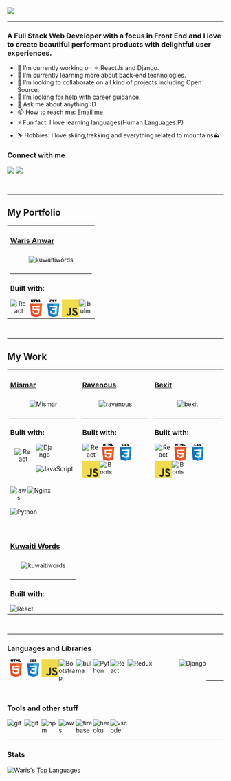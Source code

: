 <img src="https://github.com/warisanwar/WarisAnwar/blob/master/header.png?raw=true">
<hr />

### A Full Stack Web Developer with a focus in Front End and I love to create beautiful performant products with delightful user experiences.


- 🔭 I’m currently working on ⚛ ReactJs and Django.
- 🌱 I’m currently learning more about back-end technologies.
- 👯 I’m looking to collaborate on all kind of projects including Open Source.
- 🤔 I’m looking for help with career guidance.
- 💬 Ask me about anything :D
- 📫 How to reach me: [Email me](mailto:warismir07@gmail.com)
- ⚡ Fun fact: I love learning languages(Human Languages:P)
- ⛷ Hobbies: I love skiing,trekking and everything related to mountains⛰

### Connect with me

[<img height="30" src="https://img.shields.io/badge/twitter-%231DA1F2.svg?&style=for-the-badge&logo=twitter&logoColor=white" />][Twitter]
[<img height="30" src="https://img.shields.io/badge/linkedin-%230077B5.svg?&style=for-the-badge&logo=linkedin&logoColor=white" />][LinkedIn]

<br />
<hr />

## My Portfolio
<table>
<tr>
<td valign="middle" >

### [Waris Anwar]
<div align="center">  
<img style="margin: 10px" src="https://media.giphy.com/media/14kuR0OT870lyOPYOx/giphy.gif" alt="kuwaitiwords"  /> 
</div>
<hr/>

### Built with:

<div align="center">
<img align="left" alt="React" width="40px" src="https://www.vectorlogo.zone/logos/reactjs/reactjs-icon.svg" />
<img align="left" alt="HTML5" width="40px" src="https://raw.githubusercontent.com/github/explore/80688e429a7d4ef2fca1e82350fe8e3517d3494d/topics/html/html.png" />
<img align="left" alt="CSS3" width="40px" src="https://raw.githubusercontent.com/github/explore/80688e429a7d4ef2fca1e82350fe8e3517d3494d/topics/css/css.png" />
<img align="left" alt="JS" width="40px" src="https://raw.githubusercontent.com/github/explore/80688e429a7d4ef2fca1e82350fe8e3517d3494d/topics/javascript/javascript.png" />
<img align="left" alt="bulma" width="30px" height="30px" src="https://raw.githubusercontent.com/gilbarbara/logos/master/logos/bulma.svg" />
</div>
</td>
</tr>
</table>
<br/>  
<hr/>

## My Work
<table>
<tr>
    <td valign="top" width="33%">

### [Mismar]
<div align="center">  
<img style="margin: 10px" src="https://media.giphy.com/media/MZwEbkiz4TIg69bti4/giphy.gif" alt="Mismar"  /> 
</div>
<hr/>

### Built with:

<div align="center">
<img align="left" style="margin: 10px"alt="React" width="40px" src="https://www.vectorlogo.zone/logos/reactjs/reactjs-icon.svg" height="50"/>
<img align="left" alt="Django" width="40px" src="https://www.vectorlogo.zone/logos/djangoproject/djangoproject-ar21.svg" height="50" />
<img align="left" src="https://profilinator.rishav.dev/skills-assets/javascript-original.svg" alt="JavaScript" height="50" />
<img align="left" alt="aws" width="40px" src="https://www.vectorlogo.zone/logos/amazon_aws/amazon_aws-ar21.svg" height="50" />
<img align="left" src="https://profilinator.rishav.dev/skills-assets/nginx-original.svg" alt="Nginx" height="50" />  
<img align="left" src="https://profilinator.rishav.dev/skills-assets/python-original.svg" alt="Python" height="50" />  
                                                                                                                          
</div>

</td>

<td valign="top" width="33%">

### [Ravenous]
<div align="center">  
<img style="margin: 10px" src="https://media.giphy.com/media/vbKwMVQNpVbmubeRlI/giphy.gif" alt="ravenous"  /> 
</div>
<hr/>

### Built with:

<div align="center">
<img align="left" alt="React" width="40px" src="https://www.vectorlogo.zone/logos/reactjs/reactjs-icon.svg" />
<img align="left" alt="HTML5" width="40px" src="https://raw.githubusercontent.com/github/explore/80688e429a7d4ef2fca1e82350fe8e3517d3494d/topics/html/html.png" />
<img align="left" alt="CSS3" width="40px" src="https://raw.githubusercontent.com/github/explore/80688e429a7d4ef2fca1e82350fe8e3517d3494d/topics/css/css.png" />
<img align="left" alt="JS" width="40px" src="https://raw.githubusercontent.com/github/explore/80688e429a7d4ef2fca1e82350fe8e3517d3494d/topics/javascript/javascript.png" />
<img align="left" alt="Bootstrap" width="30px" height="30px" src="https://www.vectorlogo.zone/logos/getbootstrap/getbootstrap-icon.svg" />
</div>
</td>
  <td valign="top" width="33%">

### [Bexit]
<div align="center">  
<img style="margin: 10px" src="https://media.giphy.com/media/9obnVtMbcZD80QjjNe/giphy.gif" alt="bexit"  /> 
</div>
<hr/>

### Built with:

<div align="center">
<img align="left" alt="React" width="40px" src="https://www.vectorlogo.zone/logos/reactjs/reactjs-icon.svg" />
<img align="left" alt="HTML5" width="40px" src="https://raw.githubusercontent.com/github/explore/80688e429a7d4ef2fca1e82350fe8e3517d3494d/topics/html/html.png" />
<img align="left" alt="CSS3" width="40px" src="https://raw.githubusercontent.com/github/explore/80688e429a7d4ef2fca1e82350fe8e3517d3494d/topics/css/css.png" />
<img align="left" alt="JS" width="40px" src="https://raw.githubusercontent.com/github/explore/80688e429a7d4ef2fca1e82350fe8e3517d3494d/topics/javascript/javascript.png" />
<img align="left" alt="Bootstrap" width="30px" height="30px" src="https://www.vectorlogo.zone/logos/getbootstrap/getbootstrap-icon.svg" />
</div>

</td>
</tr>
<tr>
<td valign="top" width="33%">

### [Kuwaiti Words]
<div align="center">  
<img style="margin: 10px" src="https://media.giphy.com/media/4NC6NvcSkEYhHhOTHC/giphy.gif" alt="kuwaitiwords"  /> 
</div>
<hr/>

### Built with:

<div align="center">
<img align="left" alt="React" src="https://www.vectorlogo.zone/logos/wordpress/wordpress-ar21.svg" />
</div>
</td>

</tr>
</table>  
<br/>  
<hr/>

### Languages and Libraries

<img align="left" alt="HTML5" width="40px" src="https://raw.githubusercontent.com/github/explore/80688e429a7d4ef2fca1e82350fe8e3517d3494d/topics/html/html.png" />
<img align="left" alt="CSS3" width="40px" src="https://raw.githubusercontent.com/github/explore/80688e429a7d4ef2fca1e82350fe8e3517d3494d/topics/css/css.png" />
<img align="left" alt="JS" width="40px" src="https://raw.githubusercontent.com/github/explore/80688e429a7d4ef2fca1e82350fe8e3517d3494d/topics/javascript/javascript.png" />
<img align="left" alt="Bootstrap" width="40px" src="https://www.vectorlogo.zone/logos/getbootstrap/getbootstrap-icon.svg" />
<img align="left" alt="bulma" width="40px" src="https://raw.githubusercontent.com/gilbarbara/logos/master/logos/bulma.svg" />
<img align="left" alt="Python" width="40px" src="https://www.vectorlogo.zone/logos/python/python-icon.svg" />
<img align="left" alt="React" width="40px" src="https://www.vectorlogo.zone/logos/reactjs/reactjs-icon.svg" />
<img align="left" alt="Redux"  src="https://raw.githubusercontent.com/prplx/svg-logos/master/svg/redux.svg" height="50" width="120"/>
<img align="left" alt="Django"  src="https://www.vectorlogo.zone/logos/djangoproject/djangoproject-ar21.svg" height="50"/>
<br />
<br />
<hr />
<br />

### Tools and other stuff

<bt />

<img align="left" alt="git" width="40px" src="https://www.vectorlogo.zone/logos/git-scm/git-scm-icon.svg" />
<img align="left" alt="git" width="40px" src="https://www.vectorlogo.zone/logos/github/github-icon.svg" />
<img align="left" alt="npm" width="40px" src="https://www.vectorlogo.zone/logos/npmjs/npmjs-icon.svg" />
<img align="left" alt="aws" width="40px" src="https://www.vectorlogo.zone/logos/amazon_aws/amazon_aws-ar21.svg" />
<img align="left" alt="firebase" width="40px" src="https://www.vectorlogo.zone/logos/firebase/firebase-icon.svg" />
<img align="left" alt="heroku" width="40px" src="https://www.vectorlogo.zone/logos/heroku/heroku-icon.svg" />
<img align="left" alt="vscode" width="40px" src="https://www.vectorlogo.zone/logos/visualstudio_code/visualstudio_code-icon.svg" />
<br />
<br />
<hr />

### Stats
<a href="#stats">
  <img align="center" alt="Waris's Top Languages" src="https://github-readme-stats.vercel.app/api/top-langs/?username=warisanwar&layout=compact" />
</a>



[Twitter]: https://twitter.com/warisanwarmir
[LinkedIn]: https://www.linkedin.com/in/warisanwar/
[Mismar]: https://mismar.vercel.app/
[Ravenous]: https://xenodochial-mcnulty-5cc1bf.netlify.app/
[Bexit]: https://peaceful-goldberg-64219f.netlify.app/
[Kuwaiti Words]: http://kuwaitiwords.com/
[Waris Anwar]: https://warisanwar.github.io/

